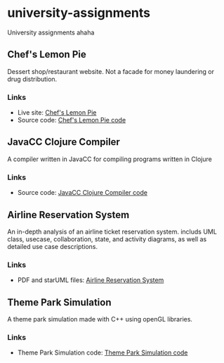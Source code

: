 # university-assignments
University assignments ahaha

## Chef's Lemon Pie
Dessert shop/restaurant website. Not a facade for money laundering or drug distribution.
### Links
- Live site: [Chef's Lemon Pie](https://laila-haddad.github.io/university-ass/dessert-restawranteh/home.html "Chef's Lemon Pie")
- Source code: [Chef's Lemon Pie code](https://github.com/Laila-Haddad/university-ass/tree/main/dessert-restawranteh "Chef's Lemon Pie code")

## JavaCC Clojure Compiler
A compiler written in JavaCC for compiling programs written in Clojure
### Links
- Source code: [JavaCC Clojure Compiler code](https://github.com/Laila-Haddad/university-assignments/tree/main/javacc-clojure-compiler "JavaCC Clojure Compiler code")

## Airline Reservation System
An in-depth analysis of an airline ticket reservation system. includs UML class, usecase, collaboration, state, and activity diagrams, as well as detailed use case descriptions.
### Links
- PDF and starUML files: [Airline Reservation System](https://github.com/Laila-Haddad/university-assignments/tree/main/airline-reservation-system "Airline Reservation System")

## Theme Park Simulation
A theme park simulation made with C++ using openGL libraries. 
### Links
- Theme Park Simulation code: [Theme Park Simulation code](https://github.com/Laila-Haddad/university-assignments/tree/main/opengl-theme-park "Theme Park Simulation code")

